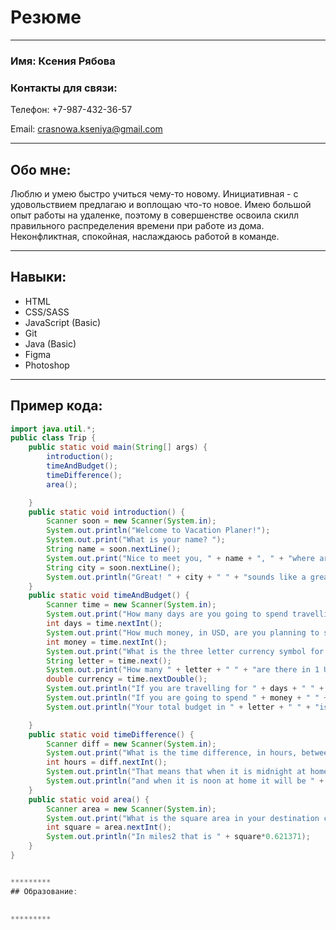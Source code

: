 # Резюме 
*********
### Имя: Ксения Рябова 
### Контакты для связи: 
Телефон: +7-987-432-36-57


Email: crasnowa.kseniya@gmail.com

*********
## Обо мне: 
Люблю и умею быстро учиться чему-то новому. Инициативная - с удовольствием предлагаю и воплощаю что-то новое. Имею большой опыт работы на удаленке, поэтому в совершенстве освоила скилл правильного распределения времени при работе из дома. 
Неконфликтная, спокойная, наслаждаюсь работой в команде.

*********
## Навыки: 
* HTML
* CSS/SASS
* JavaScript (Basic)
* Git
* Java (Basic)
* Figma
* Photoshop

*********
## Пример кода:
```java
import java.util.*;
public class Trip {
    public static void main(String[] args) {
        introduction();
        timeAndBudget();
        timeDifference();
        area();

    }
    public static void introduction() {
        Scanner soon = new Scanner(System.in);
        System.out.println("Welcome to Vacation Planer!");
        System.out.print("What is your name? ");
        String name = soon.nextLine();
        System.out.print("Nice to meet you, " + name + ", " + "where are you travelling to? ");
        String city = soon.nextLine();
        System.out.println("Great! " + city + " " + "sounds like a great trip");
    }
    public static void timeAndBudget() {
        Scanner time = new Scanner(System.in);
        System.out.print("How many days are you going to spend travelling? ");
        int days = time.nextInt();
        System.out.print("How much money, in USD, are you planning to spend on your trip? ");
        int money = time.nextInt();
        System.out.print("What is the three letter currency symbol for your travel destination? ");
        String letter = time.next();
        System.out.print("How many " + letter + " " + "are there in 1 USD? ");
        double currency = time.nextDouble();
        System.out.println("If you are travelling for " + days + " " + "days that is the same as " + days* 24 + " " + "hours or " + days* 1440 + " " + "minutes");
        System.out.println("If you are going to spend " + money + " " + "USD that means that per day you can spend up to" + " " + money/days + " " + "USD");
        System.out.println("Your total budget in " + letter + " " + "is" + " " + money*currency + " " + letter + ", " + "which per day is" + " " + money*currency/days + " " + letter);

    }
    public static void timeDifference() {
        Scanner diff = new Scanner(System.in);
        System.out.print("What is the time difference, in hours, between your home and your destination? ");
        int hours = diff.nextInt();
        System.out.println("That means that when it is midnight at home it will be " + (24 + hours) % 24 + ":00 in your travel destination");
        System.out.println("and when it is noon at home it will be " + (36 + hours) % 24 + ":00");
    }
    public static void area() {
        Scanner area = new Scanner(System.in);
        System.out.print("What is the square area in your destination country in km2? ");
        int square = area.nextInt();
        System.out.println("In miles2 that is " + square*0.621371);
    }
}


*********
## Образование:

		
*********